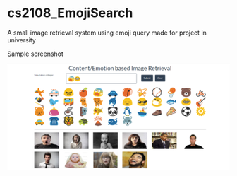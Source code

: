 # cs2108_EmojiSearch
A small image retrieval system using emoji query made for project in university

Sample screenshot

![Sample screenshot](https://raw.githubusercontent.com/tungnk1993/cs2108_EmojiSearch/master/interesting.PNG)
